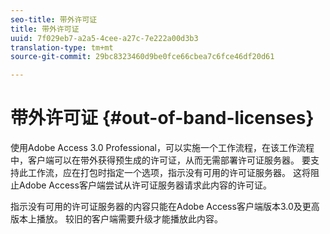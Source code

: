 ```yaml
---
seo-title: 带外许可证
title: 带外许可证
uuid: 7f029eb7-a2a5-4cee-a27c-7e222a00d3b3
translation-type: tm+mt
source-git-commit: 29bc8323460d9be0fce66cbea7c6fce46df20d61

---
```



# 带外许可证 {#out-of-band-licenses}

使用Adobe Access 3.0 Professional，可以实施一个工作流程，在该工作流程中，客户端可以在带外获得预生成的许可证，从而无需部署许可证服务器。 要支持此工作流，应在打包时指定一个选项，指示没有可用的许可证服务器。 这将阻止Adobe Access客户端尝试从许可证服务器请求此内容的许可证。

指示没有可用的许可证服务器的内容只能在Adobe Access客户端版本3.0及更高版本上播放。 较旧的客户端需要升级才能播放此内容。
